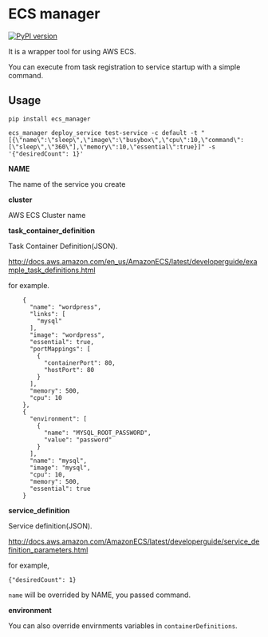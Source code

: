 # ECS manager

[![PyPI version](https://badge.fury.io/py/ecs-manager.svg)](https://badge.fury.io/py/ecs-manager)

It is a wrapper tool for using AWS ECS.

You can execute from task registration to service startup with a simple command.

## Usage

```
pip install ecs_manager

ecs_manager deploy_service test-service -c default -t "[{\"name\":\"sleep\",\"image\":\"busybox\",\"cpu\":10,\"command\":[\"sleep\",\"360\"],\"memory\":10,\"essential\":true}]" -s '{"desiredCount": 1}'
```


__NAME__

The name of the service you create

__cluster__

AWS ECS Cluster name

__task_container_definition__

Task Container Definition(JSON).

http://docs.aws.amazon.com/en_us/AmazonECS/latest/developerguide/example_task_definitions.html

for example. 

```
    {
      "name": "wordpress",
      "links": [
        "mysql"
      ],
      "image": "wordpress",
      "essential": true,
      "portMappings": [
        {
          "containerPort": 80,
          "hostPort": 80
        }
      ],
      "memory": 500,
      "cpu": 10
    },
    {
      "environment": [
        {
          "name": "MYSQL_ROOT_PASSWORD",
          "value": "password"
        }
      ],
      "name": "mysql",
      "image": "mysql",
      "cpu": 10,
      "memory": 500,
      "essential": true
    } 
```

__service_definition__

Service definition(JSON).

http://docs.aws.amazon.com/AmazonECS/latest/developerguide/service_definition_parameters.html

for example, 

```
{"desiredCount": 1}
```

`name` will be overrided by NAME, you passed command.


__environment__

You can also override envirnments variables in `containerDefinitions`.

